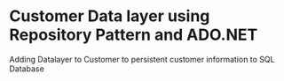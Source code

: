 # Customer Data layer using Repository Pattern and ADO.NET
Adding Datalayer to Customer to persistent customer information to SQL Database